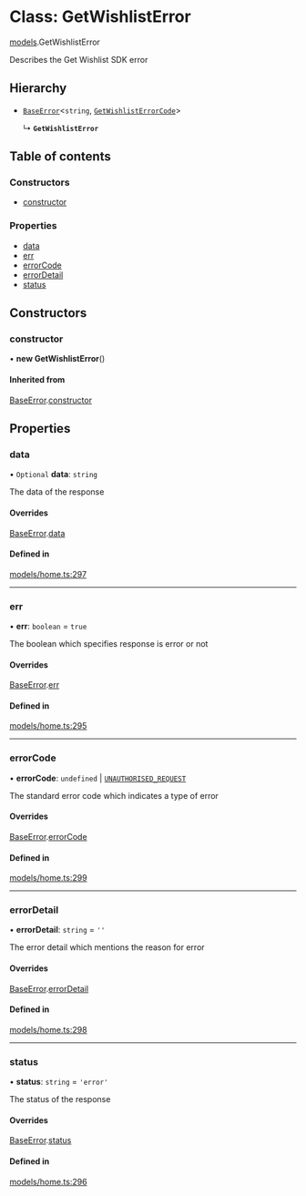 # Class: GetWishlistError

[models](../wiki/models).GetWishlistError

Describes the Get Wishlist SDK error

## Hierarchy

- [`BaseError`](../wiki/models.BaseError)<`string`, [`GetWishlistErrorCode`](../wiki/models.GetWishlistErrorCode)\>

  ↳ **`GetWishlistError`**

## Table of contents

### Constructors

- [constructor](../wiki/models.GetWishlistError#constructor)

### Properties

- [data](../wiki/models.GetWishlistError#data)
- [err](../wiki/models.GetWishlistError#err)
- [errorCode](../wiki/models.GetWishlistError#errorcode)
- [errorDetail](../wiki/models.GetWishlistError#errordetail)
- [status](../wiki/models.GetWishlistError#status)

## Constructors

### constructor

• **new GetWishlistError**()

#### Inherited from

[BaseError](../wiki/models.BaseError).[constructor](../wiki/models.BaseError#constructor)

## Properties

### data

• `Optional` **data**: `string`

The data of the response

#### Overrides

[BaseError](../wiki/models.BaseError).[data](../wiki/models.BaseError#data)

#### Defined in

[models/home.ts:297](https://gitlab.com/baliganikhil/blackmirror-sdk/-/blob/349365c/src/models/home.ts#L297)

___

### err

• **err**: `boolean` = `true`

The boolean which specifies response is error or not

#### Overrides

[BaseError](../wiki/models.BaseError).[err](../wiki/models.BaseError#err)

#### Defined in

[models/home.ts:295](https://gitlab.com/baliganikhil/blackmirror-sdk/-/blob/349365c/src/models/home.ts#L295)

___

### errorCode

• **errorCode**: `undefined` \| [`UNAUTHORISED_REQUEST`](../wiki/models.GetWishlistErrorCode#unauthorised_request)

The standard error code which indicates a type of error

#### Overrides

[BaseError](../wiki/models.BaseError).[errorCode](../wiki/models.BaseError#errorcode)

#### Defined in

[models/home.ts:299](https://gitlab.com/baliganikhil/blackmirror-sdk/-/blob/349365c/src/models/home.ts#L299)

___

### errorDetail

• **errorDetail**: `string` = `''`

The error detail which mentions the reason for error

#### Overrides

[BaseError](../wiki/models.BaseError).[errorDetail](../wiki/models.BaseError#errordetail)

#### Defined in

[models/home.ts:298](https://gitlab.com/baliganikhil/blackmirror-sdk/-/blob/349365c/src/models/home.ts#L298)

___

### status

• **status**: `string` = `'error'`

The status of the response

#### Overrides

[BaseError](../wiki/models.BaseError).[status](../wiki/models.BaseError#status)

#### Defined in

[models/home.ts:296](https://gitlab.com/baliganikhil/blackmirror-sdk/-/blob/349365c/src/models/home.ts#L296)
